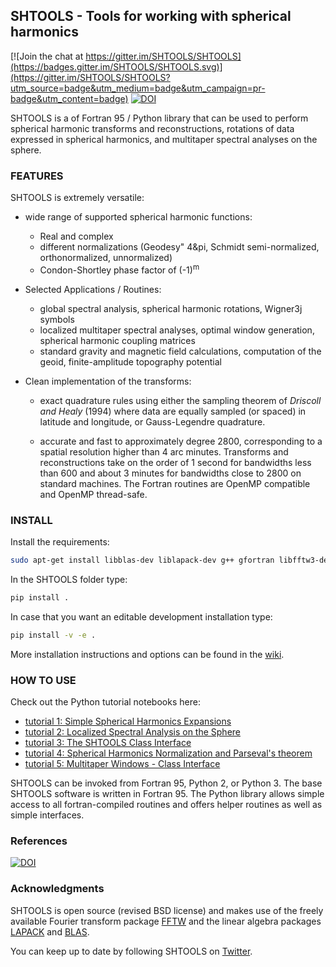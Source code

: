 ## SHTOOLS - Tools for working with spherical harmonics ##

[![Join the chat at https://gitter.im/SHTOOLS/SHTOOLS](https://badges.gitter.im/SHTOOLS/SHTOOLS.svg)](https://gitter.im/SHTOOLS/SHTOOLS?utm_source=badge&utm_medium=badge&utm_campaign=pr-badge&utm_content=badge)
[![DOI](https://zenodo.org/badge/doi/10.5281/zenodo.20920.svg)](http://dx.doi.org/10.5281/zenodo.20920)

SHTOOLS is a of Fortran 95 / Python library that can be used to perform
spherical harmonic transforms and reconstructions, rotations of data expressed
in spherical harmonics, and multitaper spectral analyses on the sphere.

### FEATURES ###

SHTOOLS is extremely versatile:

* wide range of supported spherical harmonic functions:
   * Real and complex
   * different normalizations (Geodesy" 4&pi, Schmidt semi-normalized, orthonormalized, unnormalized)
   * Condon-Shortley phase factor of (-1)<sup>m</sup>

* Selected Applications / Routines:
   * global spectral analysis, spherical harmonic rotations, Wigner3j symbols
   * localized multitaper spectral analyses, optimal window generation, spherical harmonic coupling matrices
   * standard gravity and magnetic field calculations, computation of the geoid,  finite-amplitude topography potential

* Clean implementation of the transforms:
  * exact quadrature rules using either the sampling theorem of *Driscoll and Healy* (1994) where data are equally sampled (or
    spaced) in latitude and longitude, or Gauss-Legendre quadrature.

  * accurate and fast to approximately degree 2800, corresponding to a spatial
    resolution higher than 4 arc minutes. Transforms and reconstructions take
    on the order of 1 second for bandwidths less than 600 and about 3 minutes
    for bandwidths close to 2800 on standard machines. The Fortran routines are
    OpenMP compatible and OpenMP thread-safe.

### INSTALL ###
Install the requirements:

```bash
sudo apt-get install libblas-dev liblapack-dev g++ gfortran libfftw3-dev tcsh
```

In the SHTOOLS folder type:
```bash
pip install .
```

In case that you want an editable development installation type:
```bash
pip install -v -e .
```

More installation instructions and options can be found in the 
[wiki](https://github.com/SHTOOLS/SHTOOLS/wiki).


### HOW TO USE ###

Check out the Python tutorial notebooks here:

* [tutorial 1: Simple Spherical Harmonics Expansions](examples/notebooks/tutorial_1.ipynb)
* [tutorial 2: Localized Spectral Analysis on the Sphere](examples/notebooks/tutorial_2.ipynb)
* [tutorial 3: The SHTOOLS Class Interface](examples/notebooks/tutorial_3.ipynb)
* [tutorial 4: Spherical Harmonics Normalization and Parseval's theorem](examples/notebooks/tutorial_4.ipynb)
* [tutorial 5: Multitaper Windows - Class Interface](examples/notebooks/tutorial_5.ipynb)

SHTOOLS can be invoked from Fortran 95, Python 2, or Python 3. The
base SHTOOLS software is written in Fortran 95. The Python library allows
simple access to all fortran-compiled routines and offers helper routines as
well as simple interfaces. 

### References
[![DOI](https://zenodo.org/badge/doi/10.5281/zenodo.20920.svg)](http://dx.doi.org/10.5281/zenodo.20920)

### Acknowledgments
SHTOOLS is open source (revised BSD license) and makes use of the freely
available Fourier transform package
[FFTW](http://www.fftw.org) and the linear algebra packages
[LAPACK](http://www.netlib.org/lapack/) and
[BLAS](http://www.netlib.org/blas/).

You can keep up to date by following SHTOOLS on [Twitter](https://twitter.com/SH_tools).


